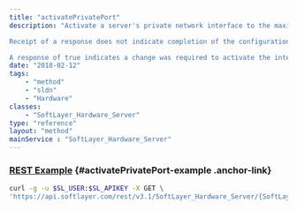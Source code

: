 ```yaml
---
title: "activatePrivatePort"
description: "Activate a server's private network interface to the maximum available speed. This operation is an alias for [SoftLayer_Hardware_Server::setPrivateNetworkInterfaceSpeed](/reference/services/SoftLayer_Hardware_Server/setPrivateNetworkInterfaceSpeed) with a $newSpeed of -1 and a $redundancy of 'redundant' or unspecified (which results in the best available redundancy state). 

Receipt of a response does not indicate completion of the configuration change. Any subsequent attempts to request the interface change speed or state, while changes are pending, will result in a busy error. 

A response of true indicates a change was required to activate the interface; thus changes are pending. A response of false indicates the interface was already active, and thus no changes are pending. "
date: "2018-02-12"
tags:
    - "method"
    - "sldn"
    - "Hardware"
classes:
    - "SoftLayer_Hardware_Server"
type: "reference"
layout: "method"
mainService : "SoftLayer_Hardware_Server"
---
```


### [REST Example](#activatePrivatePort-example) <a href="/article/rest/"><i class="fas fa-question"></i></a> {#activatePrivatePort-example .anchor-link} 
```bash
curl -g -u $SL_USER:$SL_APIKEY -X GET \
'https://api.softlayer.com/rest/v3.1/SoftLayer_Hardware_Server/{SoftLayer_Hardware_ServerID}/activatePrivatePort'
```
